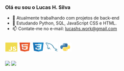 ### Olá eu sou o Lucas H. Silva

- 🔭 Atualmente trabalhando com projetos de back-end
- 🌱 Estudando Python, SQL, JavaScript CSS e HTML. 
- 📫 Contate-me no e-mail: lucashs.work@gmail.com


<div style="display: inline_block"><br>
  <img align="center" alt="Lucas H. Silva-Js" height="30" width="40" src="https://raw.githubusercontent.com/devicons/devicon/master/icons/javascript/javascript-plain.svg">
  <img align="center" alt="Lucas H. Silva-HTML" height="30" width="40" src="https://raw.githubusercontent.com/devicons/devicon/master/icons/html5/html5-original.svg">
  <img align="center" alt="Lucas H. Silva-CSS" height="30" width="40" src="https://raw.githubusercontent.com/devicons/devicon/master/icons/css3/css3-original.svg">
  <img align="center" alt="Lucas H. Silva-CSS" height="30" width="40" src="https://raw.githubusercontent.com/devicons/devicon/master/icons/mysql/mysql-original.svg">
  <img align="center" alt="Lucas H. Silva-Python" height="30" width="40" src="https://raw.githubusercontent.com/devicons/devicon/master/icons/python/python-original.svg">
  
</div>

<!-- <p align="center"> 
  Visitor count<br>
  <img src="https://profile-counter.glitch.me/Sanamakk/count.svg" />
</p> -->


  ##
 
<div> 
  <a href = "mailto:lucashs.work@gmail.com"><img src="https://img.shields.io/badge/-Gmail-%23333?style=for-the-badge&logo=gmail&logoColor=white" target="_blank"></a>
  <a href="https://www.linkedin.com/in/lucas-henriques-92286622b/" target="_blank"><img src="https://img.shields.io/badge/-LinkedIn-%230077B5?style=for-the-badge&logo=linkedin&logoColor=white" target="_blank"></a> 
  
 
 
</div>
